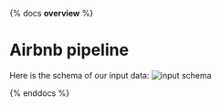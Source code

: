 {% docs __overview__ %}
# Airbnb pipeline

Here is the schema of our input data:
![input schema](https://dbtlearn.s3.us-east-2.amazonaws.com/input_schema.png)

{% enddocs %}